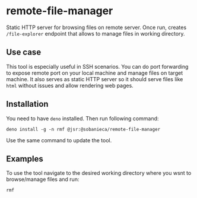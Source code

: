 # remote-file-manager

Static HTTP server for browsing files on remote server.
Once run, creates `/file-explorer` endpoint that allows to manage files in working directory.

## Use case

This tool is especially useful in SSH scenarios. You can do port forwarding to expose remote port on your local machine and manage files on target machine. It
also serves as static HTTP server so it should serve files like `html` without issues and allow rendering web pages.

## Installation

You need to have `deno` installed. Then run following command:

`deno install -g -n rmf @jsr:@sobanieca/remote-file-manager`

Use the same command to update the tool.

## Examples

To use the tool navigate to the desired working directory where you wsnt to browse/manage files and run:

`rmf`
